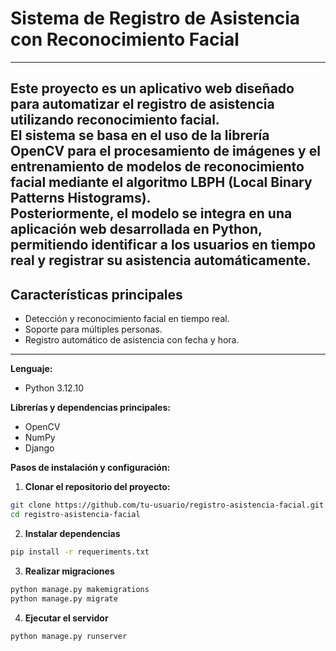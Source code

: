 # Sistema de Registro de Asistencia con Reconocimiento Facial
---

Este proyecto es un aplicativo web diseñado para automatizar el registro de asistencia utilizando reconocimiento facial.  
El sistema se basa en el uso de la librería OpenCV para el procesamiento de imágenes y el entrenamiento de modelos de reconocimiento facial mediante el algoritmo **LBPH (Local Binary Patterns Histograms)**.  
Posteriormente, el modelo se integra en una aplicación web desarrollada en Python, permitiendo identificar a los usuarios en tiempo real y registrar su asistencia automáticamente.
---

## Características principales

- Detección y reconocimiento facial en tiempo real.  
- Soporte para múltiples personas.  
- Registro automático de asistencia con fecha y hora.  

---

**Lenguaje:**  
- Python 3.12.10

**Librerías y dependencias principales:**  
- OpenCV  
- NumPy  
- Django

**Pasos de instalación y configuración:**  

1. **Clonar el repositorio del proyecto:**  
  ```bash
  git clone https://github.com/tu-usuario/registro-asistencia-facial.git
  cd registro-asistencia-facial
  ```
2. **Instalar dependencias**
  ```bash
  pip install -r requeriments.txt
  ```
3. **Realizar migraciones**
  ```bash
python manage.py makemigrations
python manage.py migrate
```
4. **Ejecutar el servidor**
  ```bash
python manage.py runserver
```

